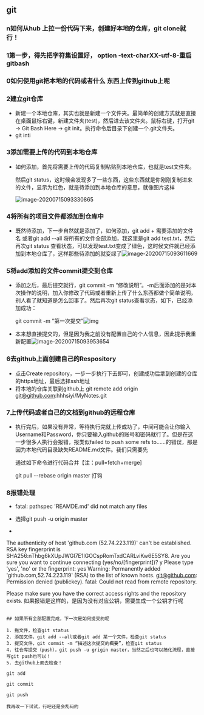 ## git

### n如何从hub 上拉一份代码下来，创建好本地的仓库，git clone就行！

### 1第一步，得先把字符集设置好， option -text-charXX-utf-8-重启gitbash

### 0如何使用git把本地的代码或者什么 东西上传到github上呢

### 2建立git仓库

- 新建一个本地仓库，其实也就是新建一个文件夹。最简单的创建方式就是直接在桌面鼠标右键，新建文件夹(test)，然后进去该文件夹。鼠标右键，打开git -> Git Bash Here -> git init。执行命令后目录下创建一个.git文件夹。
- git inti

### 3添加需要上传的代码到本地仓库

- 如何添加，首先将需要上传的代码复制粘贴到本地仓库，也就是test文件夹。

  然后git status，这时候会发现多了一些东西，这些东西就是你刚刚复制进来的文件，显示为红色，就是待添加到本地仓库的意思，就像图片这样

  ![image-20200715093330865](C:\Users\Hewen\AppData\Roaming\Typora\typora-user-images\image-20200715093330865.png)

### 4将所有的项目文件都添加到仓库中

- 既然待添加，下一步自然就是添加了，如何添加，git add + 需要添加的文件名 或者git add --all 将所有的文件全部添加，我这里是git add test.txt，然后再次git status 查看状态，可以发现test.txt变成了绿色，这时候文件就已经添加到本地仓库了，这样那些待添加的就变绿了![image-20200715093611669](C:\Users\Hewen\AppData\Roaming\Typora\typora-user-images\image-20200715093611669.png)

### 5将add添加的文件commit提交到仓库

- 添加之后，最后提交就行，git commit -m “修改说明”。-m后面添加的是对本次操作的说明，加入你修改了代码或者重新上传了什么东西都做个简单说明，别人看了就知道是怎么回事了。然后再次git status查看状态，如下，已经添加成功：

  git commit -m "第一次提交"![img](https://ss2.baidu.com/6ONYsjip0QIZ8tyhnq/it/u=3435262181,321403109&fm=173&app=49&f=JPEG?w=595&h=376&s=C562BB403BAEB74D0EFDCD0F020080C3)

- 本来想直接提交的，但是因为我之前没有配置自己的个人信息，因此提示我重新配置![image-20200715093953654](C:\Users\Hewen\AppData\Roaming\Typora\typora-user-images\image-20200715093953654.png)

### 6去github上面创建自己的Respository

- 点击Create repository，一步一步执行下去即可，创建成功后拿到创建的仓库的https地址，最后选择ssh地址
- 将本地的仓库关联到github上 git remote add origin git@github.com:hhhsiyi/MyNotes.git

### 7上传代码或者自己的文档到github的远程仓库

- 执行完后，如果没有异常，等待执行完就上传成功了，中间可能会让你输入Username和Password，你只要输入github的账号和密码就行了。但是在这一步很多人执行会报错，报类似failed to push some refs to......的错误，那是因为本地代码目录缺失README.md文件。我们只需要先

  通过如下命令进行代码合并【注：pull=fetch+merge]

  git pull --rebase origin master 打钩

### 8报错处理

- fatal: pathspec 'REAMDE.md' did not match any files
- 选择git push -u origin master

-   ~~~ xml
  The authenticity of host 'github.com (52.74.223.119)' can't be established.
  RSA key fingerprint is SHA256:nThbg6kXUpJWGl7E1IGOCspRomTxdCARLviKw6E5SY8.
  Are you sure you want to continue connecting (yes/no/[fingerprint])? y
  Please type 'yes', 'no' or the fingerprint: yes
  Warning: Permanently added 'github.com,52.74.223.119' (RSA) to the list of known hosts.
  git@github.com: Permission denied (publickey).
  fatal: Could not read from remote repository.
  
  Please make sure you have the correct access rights
  and the repository exists.
  如果报错是这样的，是因为没有对应公钥，需要生成一个公钥才行呢
  ~~~

## 如果所有全部配置完成，下一次是如何提交的呢

1. 拖文件，检查git status
2. 添加文件，git add --all或者git add 某一个文件，检查git status
3. 提交文件，git commit -m “描述这次提交的概要”，检查git status
4. 往仓库提交（push），git push -u grigin master，当然之后也可以简化流程，直接写git push也可以！
5. 去github上面去检查！

git add 

git commit

git push

我再改一下试试，行吧还是会乱码的